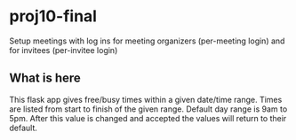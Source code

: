 # proj10-final
Setup meetings with log ins for meeting organizers (per-meeting login) and for invitees (per-invitee login)

## What is here

This flask app gives free/busy times within a given date/time range.
Times are listed from start to finish of the given range.
Default day range is 9am to 5pm. After this value is changed and accepted the values will return to their default.
